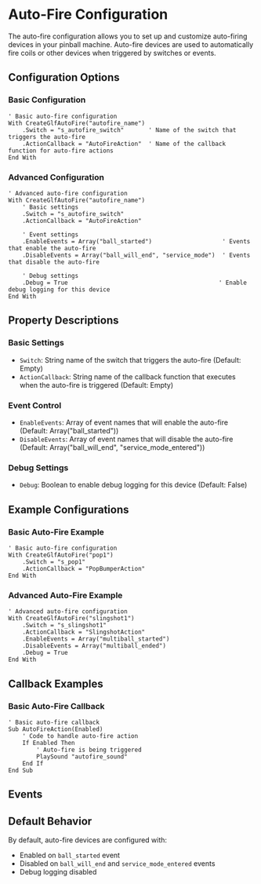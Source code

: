 # Auto-Fire Configuration

The auto-fire configuration allows you to set up and customize auto-firing devices in your pinball machine. Auto-fire devices are used to automatically fire coils or other devices when triggered by switches or events.

## Configuration Options

### Basic Configuration
```vbscript
' Basic auto-fire configuration
With CreateGlfAutoFire("autofire_name")
    .Switch = "s_autofire_switch"       ' Name of the switch that triggers the auto-fire
    .ActionCallback = "AutoFireAction"  ' Name of the callback function for auto-fire actions
End With
```

### Advanced Configuration
```vbscript
' Advanced auto-fire configuration
With CreateGlfAutoFire("autofire_name")
    ' Basic settings
    .Switch = "s_autofire_switch"
    .ActionCallback = "AutoFireAction"
    
    ' Event settings
    .EnableEvents = Array("ball_started")                    ' Events that enable the auto-fire
    .DisableEvents = Array("ball_will_end", "service_mode")  ' Events that disable the auto-fire
    
    ' Debug settings
    .Debug = True                                           ' Enable debug logging for this device
End With
```

## Property Descriptions

### Basic Settings
- `Switch`: String name of the switch that triggers the auto-fire (Default: Empty)
- `ActionCallback`: String name of the callback function that executes when the auto-fire is triggered (Default: Empty)

### Event Control
- `EnableEvents`: Array of event names that will enable the auto-fire (Default: Array("ball_started"))
- `DisableEvents`: Array of event names that will disable the auto-fire (Default: Array("ball_will_end", "service_mode_entered"))

### Debug Settings
- `Debug`: Boolean to enable debug logging for this device (Default: False)

## Example Configurations

### Basic Auto-Fire Example
```vbscript
' Basic auto-fire configuration
With CreateGlfAutoFire("pop1")
    .Switch = "s_pop1"
    .ActionCallback = "PopBumperAction"
End With
```

### Advanced Auto-Fire Example
```vbscript
' Advanced auto-fire configuration
With CreateGlfAutoFire("slingshot1")
    .Switch = "s_slingshot1"
    .ActionCallback = "SlingshotAction"
    .EnableEvents = Array("multiball_started")
    .DisableEvents = Array("multiball_ended")
    .Debug = True
End With
```

## Callback Examples

### Basic Auto-Fire Callback
```vbscript
' Basic auto-fire callback
Sub AutoFireAction(Enabled)
    ' Code to handle auto-fire action
    If Enabled Then
        ' Auto-fire is being triggered
        PlaySound "autofire_sound"
    End If
End Sub
```

## Events


## Default Behavior

By default, auto-fire devices are configured with:
- Enabled on `ball_started` event
- Disabled on `ball_will_end` and `service_mode_entered` events
- Debug logging disabled
